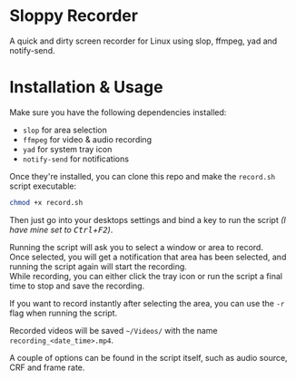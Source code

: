 # Sloppy Recorder
A quick and dirty screen recorder for Linux using slop, ffmpeg, yad and notify-send.

# Installation & Usage
Make sure you have the following dependencies installed:
- `slop` for area selection
- `ffmpeg` for video & audio recording
- `yad` for system tray icon
- `notify-send` for notifications

Once they're installed, you can clone this repo and make the `record.sh` script executable:
```bash
chmod +x record.sh
```

Then just go into your desktops settings and bind a key to run the script _(I have mine set to <kbd>Ctrl</kbd>+<kbd>F2</kbd>)_.

Running the script will ask you to select a window or area to record.\
Once selected, you will get a notification that area has been selected, and running the script again will start the recording.\
While recording, you can either click the tray icon or run the script a final time to stop and save the recording.

If you want to record instantly after selecting the area, you can use the `-r` flag when running the script.

Recorded videos will be saved `~/Videos/` with the name `recording_<date_time>.mp4`.

A couple of options can be found in the script itself, such as audio source, CRF and frame rate.